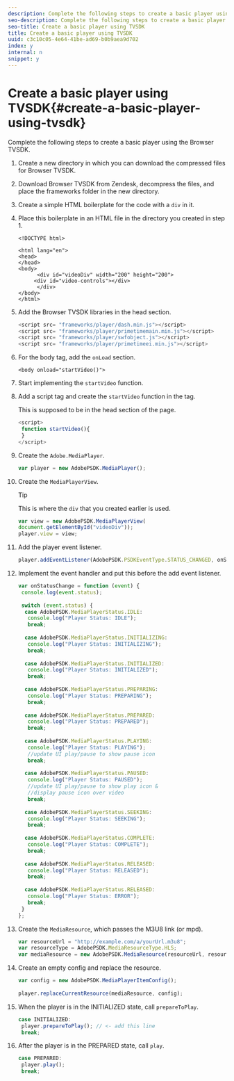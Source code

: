```yaml
---
description: Complete the following steps to create a basic player using the Browser TVSDK.
seo-description: Complete the following steps to create a basic player using the Browser TVSDK.
seo-title: Create a basic player using TVSDK
title: Create a basic player using TVSDK
uuid: c3c10c05-4e64-41be-ad69-b0b9aea9d702
index: y
internal: n
snippet: y
---
```


# Create a basic player using TVSDK{#create-a-basic-player-using-tvsdk}

Complete the following steps to create a basic player using the Browser TVSDK.

1. Create a new directory in which you can download the compressed files for Browser TVSDK.
1. Download Browser TVSDK from Zendesk, decompress the files, and place the frameworks folder in the new directory.
1. Create a simple HTML boilerplate for the code with a `div` in it.
1. Place this boilerplate in an HTML file in the directory you created in step 1.

   ```
   <!DOCTYPE html> 
    
   <html lang="en"> 
   <head> 
   </head> 
   <body> 
         <div id="videoDiv" width="200" height="200"> 
        <div id="video-controls"></div> 
         </div> 
   </body> 
   </html>
   ```

1. Add the Browser TVSDK libraries in the head section.

   ```js
   <script src= "frameworks/player/dash.min.js"></script> 
   <script src= "frameworks/player/primetimemain.min.js"></script> 
   <script src= "frameworks/player/swfobject.js"></script> 
   <script src= "frameworks/player/primetimeei.min.js"></script>
   ```

1. For the body tag, add the `onLoad` section.

   ```
   <body onload="startVideo()">
   ```

1. Start implementing the `startVideo` function.
1. Add a script tag and create the `startVideo` function in the tag.

   This is supposed to be in the head section of the page.

   ```js
   <script> 
    function startVideo(){ 
    } 
   </script>
   ```

1. Create the `Adobe.MediaPlayer`.

   ```js
   var player = new AdobePSDK.MediaPlayer();
   ```

1. Create the `MediaPlayerView`.

   >[!TIP]
   >
   >This is where the `div` that you created earlier is used.

   ```js
   var view = new AdobePSDK.MediaPlayerView( 
   document.getElementById("videoDiv")); 
   player.view = view;
   ```

1. Add the player event listener.

   ```js
   player.addEventListener(AdobePSDK.PSDKEventType.STATUS_CHANGED, onStatusChange);
   ```

1. Implement the event handler and put this before the add event listener.

   ```js
   var onStatusChange = function (event) { 
    console.log(event.status); 
    
    switch (event.status) { 
     case AdobePSDK.MediaPlayerStatus.IDLE: 
      console.log("Player Status: IDLE"); 
      break; 
    
     case AdobePSDK.MediaPlayerStatus.INITIALIZING: 
      console.log("Player Status: INITIALIZING"); 
      break; 
    
     case AdobePSDK.MediaPlayerStatus.INITIALIZED: 
      console.log("Player Status: INITIALIZED"); 
      break; 
    
     case AdobePSDK.MediaPlayerStatus.PREPARING: 
      console.log("Player Status: PREPARING"); 
      break; 
    
     case AdobePSDK.MediaPlayerStatus.PREPARED: 
      console.log("Player Status: PREPARED"); 
      break; 
    
     case AdobePSDK.MediaPlayerStatus.PLAYING: 
      console.log("Player Status: PLAYING"); 
      //update UI play/pause to show pause icon 
      break; 
    
     case AdobePSDK.MediaPlayerStatus.PAUSED: 
      console.log("Player Status: PAUSED"); 
      //update UI play/pause to show play icon & 
      //display pause icon over video 
      break; 
    
     case AdobePSDK.MediaPlayerStatus.SEEKING: 
      console.log("Player Status: SEEKING"); 
      break; 
    
     case AdobePSDK.MediaPlayerStatus.COMPLETE: 
      console.log("Player Status: COMPLETE"); 
      break; 
    
     case AdobePSDK.MediaPlayerStatus.RELEASED: 
      console.log("Player Status: RELEASED"); 
      break; 
    
     case AdobePSDK.MediaPlayerStatus.RELEASED: 
      console.log("Player Status: ERROR"); 
      break; 
    } 
   }; 
   
   ```

1. Create the `MediaResource`, which passes the M3U8 link (or mpd).

   ```js
   var resourceUrl = "http://example.com/a/yourUrl.m3u8"; 
   var resourceType = AdobePSDK.MediaResourceType.HLS; 
   var mediaResource = new AdobePSDK.MediaResource(resourceUrl, resourceType, null, false);
   ```

1. Create an empty config and replace the resource.

   ```js
   var config = new AdobePSDK.MediaPlayerItemConfig(); 
    
   player.replaceCurrentResource(mediaResource, config);
   ```

1. When the player is in the INITIALIZED state, call `prepareToPlay`.

   ```js
   case INITIALIZED: 
    player.prepareToPlay(); // <- add this line 
    break;
   ```

1. After the player is in the PREPARED state, call `play`.

   ```js
   case PREPARED: 
    player.play(); 
    break;
   ```

